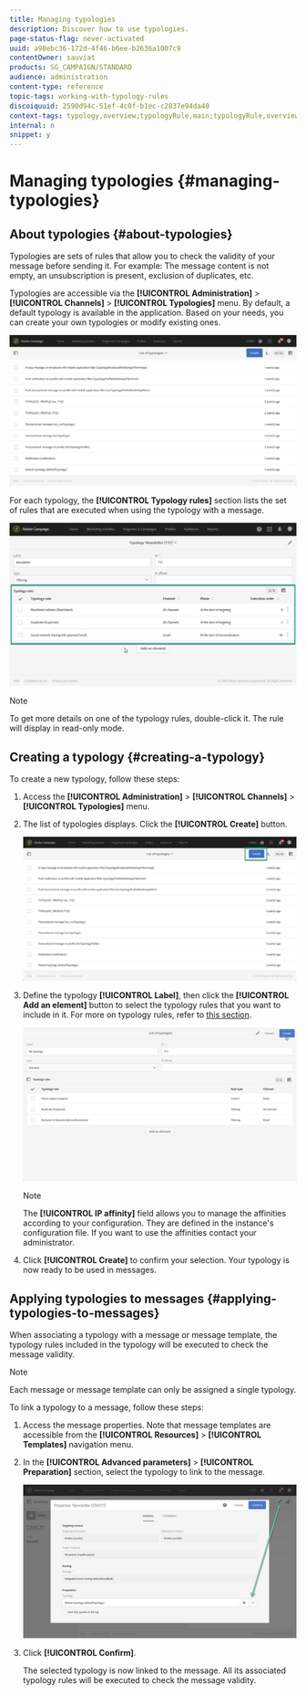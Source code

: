 ```yaml
---
title: Managing typologies
description: Discover how to use typologies.
page-status-flag: never-activated
uuid: a98ebc36-172d-4f46-b6ee-b2636a1007c9
contentOwner: sauviat
products: SG_CAMPAIGN/STANDARD
audience: administration
content-type: reference
topic-tags: working-with-typology-rules
discoiquuid: 2590d94c-51ef-4c0f-b1ec-c2837e94da40
context-tags: typology,overview;typologyRule,main;typologyRule,overview
internal: n
snippet: y
---
```


# Managing typologies {#managing-typologies}

## About typologies {#about-typologies}

Typologies are sets of rules that allow you to check the validity of your message before sending it. For example: The message content is not empty, an unsubscription is present, exclusion of duplicates, etc.

Typologies are accessible via the **[!UICONTROL Administration]** > **[!UICONTROL Channels]** > **[!UICONTROL Typologies]** menu. By default, a default typology is available in the application. Based on your needs, you can create your own typologies or modify existing ones.

![](assets/typologies-list.png)

For each typology, the **[!UICONTROL Typology rules]** section lists the set of rules that are executed when using the typology with a message.

![](assets/typology_typo-rule-list.png)

   >[!NOTE]
   >
   >To get more details on one of the typology rules, double-click it. The rule will display in read-only mode.

## Creating a typology {#creating-a-typology}

To create a new typology, follow these steps:

1. Access the **[!UICONTROL Administration]** > **[!UICONTROL Channels]** > **[!UICONTROL Typologies]** menu.

1. The list of typologies displays. Click the **[!UICONTROL Create]** button.

   ![](assets/typologies-create.png)

1. Define the typology **[!UICONTROL Label]**, then click the **[!UICONTROL Add an element]** button to select the typology rules that you want to include in it. For more on typology rules, refer to [this section](../../sending/using/managing-typology-rules.md).

   ![](assets/typology_addrules.png)

   >[!NOTE]
   >
   >The **[!UICONTROL IP affinity]** field allows you to manage the affinities according to your configuration. They are defined in the instance's configuration file. If you want to use the affinities contact your administrator.

1. Click **[!UICONTROL Create]** to confirm your selection. Your typology is now ready to be used in messages.

## Applying typologies to messages {#applying-typologies-to-messages}

When associating a typology with a message or message template, the typology rules included in the typology will be executed to check the message validity.

>[!NOTE]
>
>Each message or message template can only be assigned a single typology.

To link a typology to a message, follow these steps:

1. Access the message properties. Note that message templates are accessible from the **[!UICONTROL Resources]** > **[!UICONTROL Templates]** navigation menu.

1. In the **[!UICONTROL Advanced parameters]** > **[!UICONTROL Preparation]** section, select the typology to link to the message.

   ![](assets/typology_message.png)

1. Click **[!UICONTROL Confirm]**.

   The selected typology is now linked to the message. All its associated typology rules will be executed to check the message validity.
